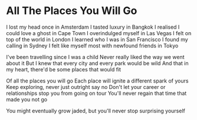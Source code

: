 # All The Places You Will Go

I lost my head once in Amsterdam
I tasted luxury in Bangkok
I realised I could love a ghost in Cape Town
I overindulged myself in Las Vegas
I felt on top of the world in London
I learned who I was in San Francisco
I found my calling in Sydney
I felt like myself most with newfound friends in Tokyo

I've been travelling since I was a child
Never really liked the way we went about it
But I knew that every city and every park would be wild
And that in my heart, there'd be some places that would fit

Of all the places you will go
Each place will ignite a different spark of yours
Keep exploring, never just outright say no
Don't let your career or relationships stop you from going on tour
You'll never regain that time that made you not go

You might eventually grow jaded, but you'll never stop surprising yourself
